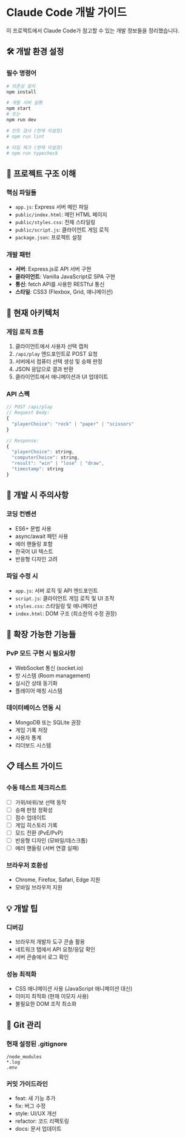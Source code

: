 # Claude Code 개발 가이드

이 프로젝트에서 Claude Code가 참고할 수 있는 개발 정보들을 정리했습니다.

## 🛠️ 개발 환경 설정

### 필수 명령어
```bash
# 의존성 설치
npm install

# 개발 서버 실행
npm start
# 또는
npm run dev

# 린트 검사 (현재 미설정)
# npm run lint

# 타입 체크 (현재 미설정)
# npm run typecheck
```

## 📁 프로젝트 구조 이해

### 핵심 파일들
- `app.js`: Express 서버 메인 파일
- `public/index.html`: 메인 HTML 페이지
- `public/styles.css`: 전체 스타일링
- `public/script.js`: 클라이언트 게임 로직
- `package.json`: 프로젝트 설정

### 개발 패턴
- **서버**: Express.js로 API 서버 구현
- **클라이언트**: Vanilla JavaScript로 SPA 구현
- **통신**: fetch API를 사용한 RESTful 통신
- **스타일**: CSS3 (Flexbox, Grid, 애니메이션)

## 🎯 현재 아키텍처

### 게임 로직 흐름
1. 클라이언트에서 사용자 선택 캡처
2. `/api/play` 엔드포인트로 POST 요청
3. 서버에서 컴퓨터 선택 생성 및 승패 판정
4. JSON 응답으로 결과 반환
5. 클라이언트에서 애니메이션과 UI 업데이트

### API 스펙
```javascript
// POST /api/play
// Request Body:
{
  "playerChoice": "rock" | "paper" | "scissors"
}

// Response:
{
  "playerChoice": string,
  "computerChoice": string,
  "result": "win" | "lose" | "draw",
  "timestamp": string
}
```

## 🔧 개발 시 주의사항

### 코딩 컨벤션
- ES6+ 문법 사용
- async/await 패턴 사용
- 에러 핸들링 포함
- 한국어 UI 텍스트
- 반응형 디자인 고려

### 파일 수정 시
- `app.js`: 서버 로직 및 API 엔드포인트
- `script.js`: 클라이언트 게임 로직 및 UI 조작
- `styles.css`: 스타일링 및 애니메이션
- `index.html`: DOM 구조 (최소한의 수정 권장)

## 🚀 확장 가능한 기능들

### PvP 모드 구현 시 필요사항
- WebSocket 통신 (socket.io)
- 방 시스템 (Room management)
- 실시간 상태 동기화
- 플레이어 매칭 시스템

### 데이터베이스 연동 시
- MongoDB 또는 SQLite 권장
- 게임 기록 저장
- 사용자 통계
- 리더보드 시스템

## 📋 테스트 가이드

### 수동 테스트 체크리스트
- [ ] 가위/바위/보 선택 동작
- [ ] 승패 판정 정확성
- [ ] 점수 업데이트
- [ ] 게임 히스토리 기록
- [ ] 모드 전환 (PvE/PvP)
- [ ] 반응형 디자인 (모바일/데스크톱)
- [ ] 에러 핸들링 (서버 연결 실패)

### 브라우저 호환성
- Chrome, Firefox, Safari, Edge 지원
- 모바일 브라우저 지원

## 💡 개발 팁

### 디버깅
- 브라우저 개발자 도구 콘솔 활용
- 네트워크 탭에서 API 요청/응답 확인
- 서버 콘솔에서 로그 확인

### 성능 최적화
- CSS 애니메이션 사용 (JavaScript 애니메이션 대신)
- 이미지 최적화 (현재 이모지 사용)
- 불필요한 DOM 조작 최소화

## 🔄 Git 관리

### 현재 설정된 .gitignore
```
/node_modules
*.log
.env
```

### 커밋 가이드라인
- feat: 새 기능 추가
- fix: 버그 수정
- style: UI/UX 개선
- refactor: 코드 리팩토링
- docs: 문서 업데이트